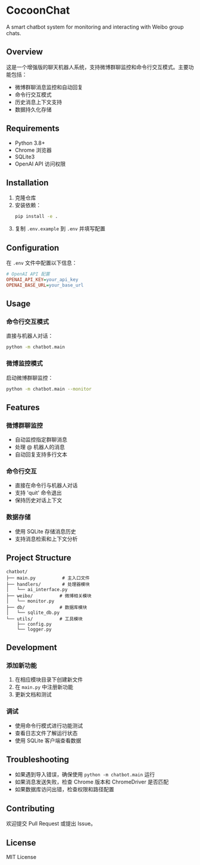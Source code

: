 # CocoonChat

A smart chatbot system for monitoring and interacting with Weibo group chats.

## Overview
这是一个增强版的聊天机器人系统，支持微博群聊监控和命令行交互模式。主要功能包括：
- 微博群聊消息监控和自动回复
- 命令行交互模式
- 历史消息上下文支持
- 数据持久化存储

## Requirements
- Python 3.8+
- Chrome 浏览器
- SQLite3
- OpenAI API 访问权限

## Installation
1. 克隆仓库
2. 安装依赖：
   ```bash
   pip install -e .
   ```
3. 复制 `.env.example` 到 `.env` 并填写配置

## Configuration
在 `.env` 文件中配置以下信息：
```ini
# OpenAI API 配置
OPENAI_API_KEY=your_api_key
OPENAI_BASE_URL=your_base_url


```

## Usage

### 命令行交互模式
直接与机器人对话：
```bash
python -m chatbot.main
```

### 微博监控模式
启动微博群聊监控：
```bash
python -m chatbot.main --monitor
```

## Features

### 微博群聊监控
- 自动监控指定群聊消息
- 处理 @ 机器人的消息
- 自动回复支持多行文本

### 命令行交互
- 直接在命令行与机器人对话
- 支持 'quit' 命令退出
- 保持历史对话上下文

### 数据存储
- 使用 SQLite 存储消息历史
- 支持消息检索和上下文分析

## Project Structure
```
chatbot/
├── main.py          # 主入口文件
├── handlers/        # 处理器模块
│   └── ai_interface.py
├── weibo/          # 微博相关模块
│   └── monitor.py
├── db/             # 数据库模块
│   └── sqlite_db.py
└── utils/          # 工具模块
    ├── config.py
    └── logger.py
```

## Development

### 添加新功能
1. 在相应模块目录下创建新文件
2. 在 `main.py` 中注册新功能
3. 更新文档和测试

### 调试
- 使用命令行模式进行功能测试
- 查看日志文件了解运行状态
- 使用 SQLite 客户端查看数据

## Troubleshooting
- 如果遇到导入错误，确保使用 `python -m chatbot.main` 运行
- 如果消息发送失败，检查 Chrome 版本和 ChromeDriver 是否匹配
- 如果数据库访问出错，检查权限和路径配置

## Contributing
欢迎提交 Pull Request 或提出 Issue。

## License
MIT License